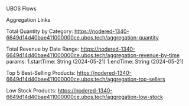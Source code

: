 UBOS Flows

Aggregation Links

Total Quantity by Category:
https://nodered-1340-6649d14d40bae411000000ce.ubos.tech/aggregation-quantity

Total Revenue by Date Range:
https://nodered-1340-6649d14d40bae411000000ce.ubos.tech/aggregation-revenue-by-time
params: 
1.startTime: String (2024-05-21)
1.endTime: String (2024-05-21)

Top 5 Best-Selling Products:
https://nodered-1340-6649d14d40bae411000000ce.ubos.tech/aggregation-top-sellers

Low Stock Products:
https://nodered-1340-6649d14d40bae411000000ce.ubos.tech/aggregation-low-stock
